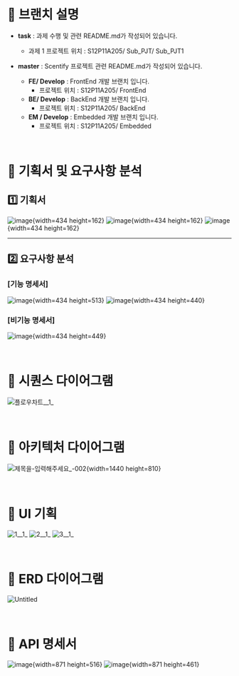 # 📌 브랜치 설명
- **task** : 과제 수행 및 관련 README.md가 작성되어 있습니다.
    - 과제 1 프로젝트 위치 : S12P11A205/ Sub_PJT/ Sub_PJT1

- **master** : Scentify 프로젝트 관련 README.md가 작성되어 있습니다.
    - **FE/ Develop** : FrontEnd 개발 브랜치 입니다.
        - 프로젝트 위치 : S12P11A205/ FrontEnd
    - **BE/ Develop** : BackEnd 개발 브랜치 입니다.
        - 프로젝트 위치 : S12P11A205/ BackEnd
    - **EM / Develop** : Embedded 개발 브랜치 입니다.
        - 프로젝트 위치 : S12P11A205/ Embedded

<br>

# 📌 기획서 및 요구사항 분석
## 1️⃣ 기획서
![image](/uploads/6c83953a8e0fc12d0d145f7576724bc4/image.png){width=434 height=162}
![image](/uploads/661ca29ea486c53180be1e4e48ca9276/image.png){width=434 height=162}
![image](/uploads/e7e18582a2f99835c172c14f1284b7e7/image.png){width=434 height=162}

---

## 2️⃣ 요구사항 분석
### **[기능 명세서]**
![image](/uploads/706bddf2796238e110e9fa15bdf2f22b/image.png){width=434 height=513}
![image](/uploads/6583f0713f3e4133c8c43b71d55e08b8/image.png){width=434 height=440}

### **[비기능 명세서]**
![image](/uploads/1d4daef782b7037dc4d44817a698de3f/image.png){width=434 height=449}

<br>

# 📌 시퀀스 다이어그램
![플로우차트__1_](/uploads/3b851b6ce0faef01896a6dfe439e99f0/플로우차트__1_.png)

<br>

# 📌 아키텍처 다이어그램
![제목을-입력해주세요_-002](/uploads/77893ad96877a18c95373934d64eb897/제목을-입력해주세요_-002.png){width=1440 height=810}

<br>

# 📌 UI 기획
![1__1_](/uploads/9e62a0fdb450fdd06c0943cc12b2662b/1__1_.png)
![2__1_](/uploads/e29f79ab3518faab66d5e7b66c0ba148/2__1_.png)
![3__1_](/uploads/f932b93a63f39811609a3ea44cd901f5/3__1_.png)

<br>

# 📌 ERD 다이어그램
![Untitled](/uploads/6969039fd2a703988aaabf8f21dac0ec/Untitled.png)

<br>

# 📌 API 명세서
![image](/uploads/55f0a4241db1e1e68b27249bf1380626/image.png){width=871 height=516}
![image](/uploads/9e8285c8c12bd44908c172cc899e5b29/image.png){width=871 height=461}
